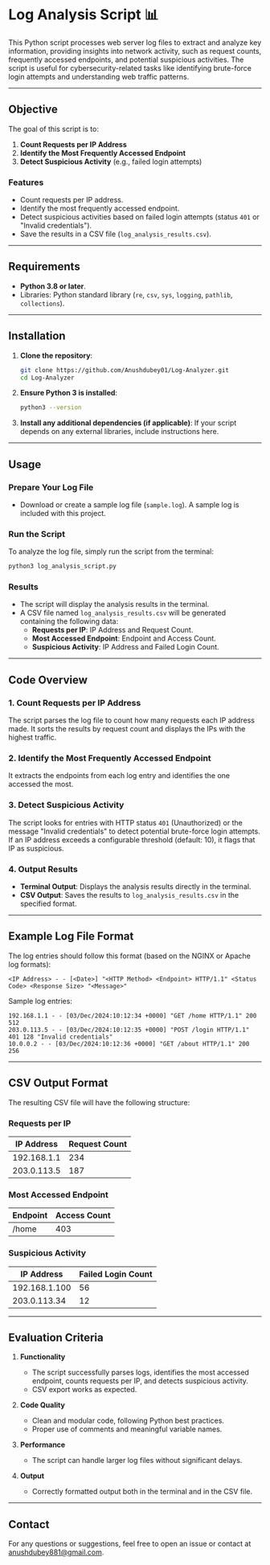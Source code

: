 # Log Analysis Script 📊

This Python script processes web server log files to extract and analyze key information, providing insights into network activity, such as request counts, frequently accessed endpoints, and potential suspicious activities. The script is useful for cybersecurity-related tasks like identifying brute-force login attempts and understanding web traffic patterns.

---

## **Objective**

The goal of this script is to:
1. **Count Requests per IP Address**
2. **Identify the Most Frequently Accessed Endpoint**
3. **Detect Suspicious Activity** (e.g., failed login attempts)

### **Features**
- Count requests per IP address.
- Identify the most frequently accessed endpoint.
- Detect suspicious activities based on failed login attempts (status `401` or "Invalid credentials").
- Save the results in a CSV file (`log_analysis_results.csv`).

---

## **Requirements**

- **Python 3.8 or later**.
- Libraries: Python standard library (`re`, `csv`, `sys`, `logging`, `pathlib`, `collections`).

---

## **Installation**

1. **Clone the repository**:
   ```bash
   git clone https://github.com/Anushdubey01/Log-Analyzer.git
   cd Log-Analyzer
   ```

2. **Ensure Python 3 is installed**:
   ```bash
   python3 --version
   ```

3. **Install any additional dependencies (if applicable)**:
   If your script depends on any external libraries, include instructions here.

---

## **Usage**

### **Prepare Your Log File**
- Download or create a sample log file (`sample.log`). A sample log is included with this project.

### **Run the Script**
To analyze the log file, simply run the script from the terminal:

```bash
python3 log_analysis_script.py
```

### **Results**
- The script will display the analysis results in the terminal.
- A CSV file named `log_analysis_results.csv` will be generated containing the following data:
  - **Requests per IP**: IP Address and Request Count.
  - **Most Accessed Endpoint**: Endpoint and Access Count.
  - **Suspicious Activity**: IP Address and Failed Login Count.

---

## **Code Overview**

### **1. Count Requests per IP Address**

The script parses the log file to count how many requests each IP address made. It sorts the results by request count and displays the IPs with the highest traffic.

### **2. Identify the Most Frequently Accessed Endpoint**

It extracts the endpoints from each log entry and identifies the one accessed the most.

### **3. Detect Suspicious Activity**

The script looks for entries with HTTP status `401` (Unauthorized) or the message "Invalid credentials" to detect potential brute-force login attempts. If an IP address exceeds a configurable threshold (default: 10), it flags that IP as suspicious.

### **4. Output Results**

- **Terminal Output**: Displays the analysis results directly in the terminal.
- **CSV Output**: Saves the results to `log_analysis_results.csv` in the specified format.

---

## **Example Log File Format**

The log entries should follow this format (based on the NGINX or Apache log formats):

```
<IP Address> - - [<Date>] "<HTTP Method> <Endpoint> HTTP/1.1" <Status Code> <Response Size> "<Message>"
```

Sample log entries:
```
192.168.1.1 - - [03/Dec/2024:10:12:34 +0000] "GET /home HTTP/1.1" 200 512
203.0.113.5 - - [03/Dec/2024:10:12:35 +0000] "POST /login HTTP/1.1" 401 128 "Invalid credentials"
10.0.0.2 - - [03/Dec/2024:10:12:36 +0000] "GET /about HTTP/1.1" 200 256
```

---

## **CSV Output Format**

The resulting CSV file will have the following structure:

### **Requests per IP**
| IP Address       | Request Count |
|------------------|---------------|
| 192.168.1.1      | 234           |
| 203.0.113.5      | 187           |

### **Most Accessed Endpoint**
| Endpoint     | Access Count |
|--------------|--------------|
| /home        | 403          |

### **Suspicious Activity**
| IP Address    | Failed Login Count |
|---------------|--------------------|
| 192.168.1.100 | 56                 |
| 203.0.113.34  | 12                 |

---

## **Evaluation Criteria**

1. **Functionality**
   - The script successfully parses logs, identifies the most accessed endpoint, counts requests per IP, and detects suspicious activity.
   - CSV export works as expected.

2. **Code Quality**
   - Clean and modular code, following Python best practices.
   - Proper use of comments and meaningful variable names.

3. **Performance**
   - The script can handle larger log files without significant delays.

4. **Output**
   - Correctly formatted output both in the terminal and in the CSV file.

---

## **Contact**

For any questions or suggestions, feel free to open an issue or contact at [anushdubey881@gmail.com](mailto:anushdubey881@gmail.com).

